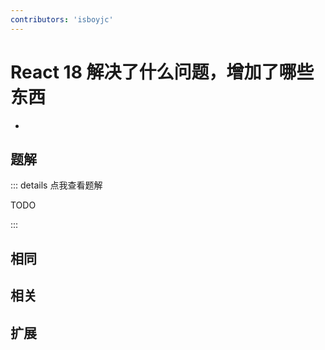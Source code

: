 ```yaml
---
contributors: 'isboyjc'
---
```


# React 18 解决了什么问题，增加了哪些东西

- 



## 题解

::: details 点我查看题解

  TODO

:::



## 相同


## 相关


## 扩展

